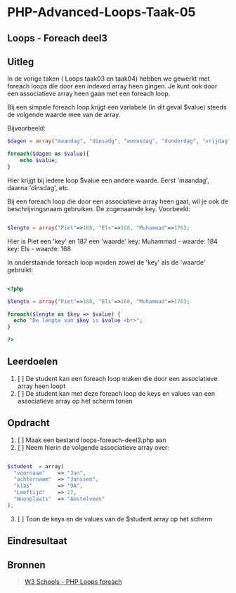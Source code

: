 # PHP-Advanced-Loops-Taak-05

## Loops - Foreach deel3

## Uitleg

In de vorige taken ( Loops taak03 en taak04) hebben we gewerkt met foreach loops die door een indexed array heen gingen. Je kunt ook door een associatieve array heen gaan met een foreach loop.

Bij een simpele foreach loop krijgt een variabele (in dit geval $value) steeds de volgende waarde mee van de array.

Bijvoorbeeld:

```php
$dagen = array("maandag", "dinsadg", "woensdag", "donderdag", "vrijdag", "zaterdag", "zondag");

foreach($dagen as $value){
    echo $value;
}

```

Hier krijgt bij iedere loop $value een andere waarde. Eerst 'maandag', daarna 'dinsdag', etc.

Bij een foreach loop die door een associatieve array heen gaat, wil je ook de beschrijvingsnaam gebruiken. De zogenaamde key. Voorbeeld:

```php

$lengte = array("Piet"=>188, "Els"=>168, "Muhammad"=>176);

```

Hier is Piet een 'key' en 187 een 'waarde'
key: Muhammad - waarde: 184
key: Els - waarde: 168

In onderstaande foreach loop worden zowel de 'key' als de 'waarde' gebruikt:

```php

<?php

$lengte = array("Piet"=>188, "Els"=>168, "Muhammad"=>176);

foreach($lengte as $key => $value) {
  echo "De lengte van $key is $value <br>";
}

?>
```

## Leerdoelen

1. [ ] De student kan een foreach loop maken die door een associatieve array heen loopt
2. [ ] De student kan met deze foreach loop de keys en values van een associatieve array op het scherm tonen

## Opdracht

1. [ ] Maak een bestand loops-foreach-deel3.php aan
2. [ ] Neem hierin de volgende associatieve array over:

```php

$student  = array(
  "voornaam"    => "Jan",
  "achternaam"  => "Janssen",
  "klas"        => "9A",
  "Leeftijd"    => 17,
  "Woonplaats"  => "Amstelveen"
);

```

3. [ ] Toon de keys en de values van de $student array op het scherm

## Eindresultaat

## Bronnen

> [W3 Schools - PHP Loops foreach](https://www.w3schools.com/php/php_looping_foreach.asp)

